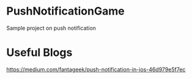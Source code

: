 # PushNotificationGame
Sample project on push notification


# Useful Blogs

https://medium.com/fantageek/push-notification-in-ios-46d979e5f7ec
